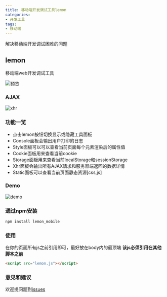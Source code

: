 ```yaml
---
title: 移动端开发调试工具lemon
categories:
- 开发工具
tags:
- 移动端
---
```

解决移动端开发调试困难的问题

<!-- more -->
## lemon
移动端web开发调试工具

![预览](https://wangzongxu.github.io/img-cache/lemon/lemon_demo.png)

### AJAX

![xhr](https://wangzongxu.github.io/img-cache/lemon/lemon_demo2.png)

### 功能一览

* 点击lemon按钮切换显示或隐藏工具面板
* Console面板会输出用户打印的日志
* Style面板可以可以查看当前页面每个元素渲染后的属性值
* Cookie面板用来查看当前cookie
* Storage面板用来查看当前localStorage和sessionStorage
* Xhr面板会输出所有AJAX请求和服务器端返回的数据详情
* Static面板可以查看当前页面静态资源[css,js]

### Demo

![demo](https://wangzongxu.github.io/img-cache/lemon/lemon.png)

### 通过npm安装

```html
npm install lemon_mobile
```
### 使用 

在你的页面所有js之前引用即可，最好放在body内的最顶端
**该js必须引用在其他脚本之前**

```html
<script src="lemon.js"></script>
```

### 意见和建议
欢迎提问题到[issues](https://github.com/wangzongxu/lemon/issues)
